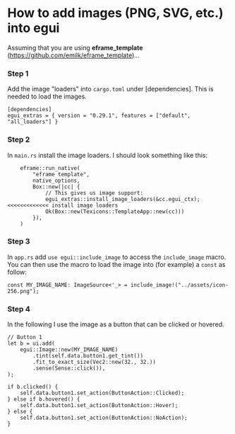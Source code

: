 # How to add images (PNG, SVG, etc.) into egui

Assuming that you are using **eframe_template** (https://github.com/emilk/eframe_template)...

### Step 1

Add the image "loaders" into ```cargo.toml``` under [dependencies]. This is needed to load the images.

```
[dependencies]
egui_extras = { version = "0.29.1", features = ["default", "all_loaders"] }
```

### Step 2

In ```main.rs``` install the image loaders. I should look something like this:

```
    eframe::run_native(
        "eframe template",
        native_options,
        Box::new(|cc| {
            // This gives us image support:
            egui_extras::install_image_loaders(&cc.egui_ctx);  <<<<<<<<<<<<< install image loaders
            Ok(Box::new(Texicons::TemplateApp::new(cc)))
        }),
    )
```

### Step 3

In ```app.rs``` add ```use egui::include_image``` to access the ```include_image``` macro.  You can then use the macro to load the image into (for example) a ```const``` as follow:

```
const MY_IMAGE_NAME: ImageSource<'_> = include_image!("../assets/icon-256.png");

```

### Step 4

In the following I use the image as a button that can be clicked or hovered. 

```
// Button 1
let b = ui.add(
    egui::Image::new(MY_IMAGE_NAME)
        .tint(self.data.button1.get_tint())
        .fit_to_exact_size(Vec2::new(32., 32.))
        .sense(Sense::click()),
);

if b.clicked() {
    self.data.button1.set_action(ButtonAction::Clicked);
} else if b.hovered() {
    self.data.button1.set_action(ButtonAction::Hover);
} else {
    self.data.button1.set_action(ButtonAction::NoAction);
}
```

